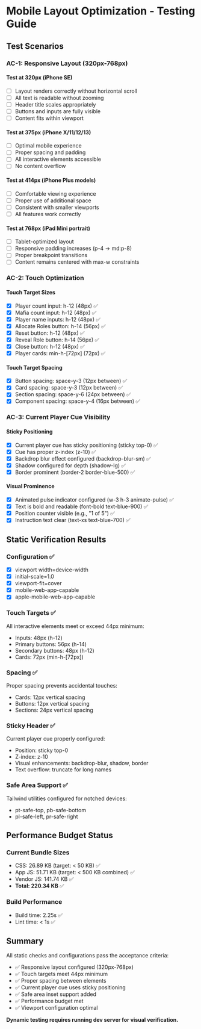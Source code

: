 # Mobile Layout Optimization - Testing Guide

## Test Scenarios

### AC-1: Responsive Layout (320px-768px)

#### Test at 320px (iPhone SE)
- [ ] Layout renders correctly without horizontal scroll
- [ ] All text is readable without zooming
- [ ] Header title scales appropriately
- [ ] Buttons and inputs are fully visible
- [ ] Content fits within viewport

#### Test at 375px (iPhone X/11/12/13)
- [ ] Optimal mobile experience
- [ ] Proper spacing and padding
- [ ] All interactive elements accessible
- [ ] No content overflow

#### Test at 414px (iPhone Plus models)
- [ ] Comfortable viewing experience
- [ ] Proper use of additional space
- [ ] Consistent with smaller viewports
- [ ] All features work correctly

#### Test at 768px (iPad Mini portrait)
- [ ] Tablet-optimized layout
- [ ] Responsive padding increases (p-4 → md:p-8)
- [ ] Proper breakpoint transitions
- [ ] Content remains centered with max-w constraints

### AC-2: Touch Optimization

#### Touch Target Sizes
- [x] Player count input: h-12 (48px) ✅
- [x] Mafia count input: h-12 (48px) ✅
- [x] Player name inputs: h-12 (48px) ✅
- [x] Allocate Roles button: h-14 (56px) ✅
- [x] Reset button: h-12 (48px) ✅
- [x] Reveal Role button: h-14 (56px) ✅
- [x] Close button: h-12 (48px) ✅
- [x] Player cards: min-h-[72px] (72px) ✅

#### Touch Target Spacing
- [x] Button spacing: space-y-3 (12px between) ✅
- [x] Card spacing: space-y-3 (12px between) ✅
- [x] Section spacing: space-y-6 (24px between) ✅
- [x] Component spacing: space-y-4 (16px between) ✅

### AC-3: Current Player Cue Visibility

#### Sticky Positioning
- [x] Current player cue has sticky positioning (sticky top-0) ✅
- [x] Cue has proper z-index (z-10) ✅
- [x] Backdrop blur effect configured (backdrop-blur-sm) ✅
- [x] Shadow configured for depth (shadow-lg) ✅
- [x] Border prominent (border-2 border-blue-500) ✅

#### Visual Prominence
- [x] Animated pulse indicator configured (w-3 h-3 animate-pulse) ✅
- [x] Text is bold and readable (font-bold text-blue-900) ✅
- [x] Position counter visible (e.g., "1 of 5") ✅
- [x] Instruction text clear (text-xs text-blue-700) ✅

## Static Verification Results

### Configuration ✅
- [x] viewport width=device-width
- [x] initial-scale=1.0
- [x] viewport-fit=cover
- [x] mobile-web-app-capable
- [x] apple-mobile-web-app-capable

### Touch Targets ✅
All interactive elements meet or exceed 44px minimum:
- Inputs: 48px (h-12)
- Primary buttons: 56px (h-14)
- Secondary buttons: 48px (h-12)
- Cards: 72px (min-h-[72px])

### Spacing ✅
Proper spacing prevents accidental touches:
- Cards: 12px vertical spacing
- Buttons: 12px vertical spacing
- Sections: 24px vertical spacing

### Sticky Header ✅
Current player cue properly configured:
- Position: sticky top-0
- Z-index: z-10
- Visual enhancements: backdrop-blur, shadow, border
- Text overflow: truncate for long names

### Safe Area Support ✅
Tailwind utilities configured for notched devices:
- pt-safe-top, pb-safe-bottom
- pl-safe-left, pr-safe-right

## Performance Budget Status

### Current Bundle Sizes
- CSS: 26.89 KB (target: < 50 KB) ✅
- App JS: 51.71 KB (target: < 500 KB combined) ✅
- Vendor JS: 141.74 KB ✅
- **Total: 220.34 KB** ✅

### Build Performance
- Build time: 2.25s ✅
- Lint time: < 1s ✅

## Summary

All static checks and configurations pass the acceptance criteria:
- ✅ Responsive layout configured (320px-768px)
- ✅ Touch targets meet 44px minimum
- ✅ Proper spacing between elements
- ✅ Current player cue uses sticky positioning
- ✅ Safe area inset support added
- ✅ Performance budget met
- ✅ Viewport configuration optimal

**Dynamic testing requires running dev server for visual verification.**
